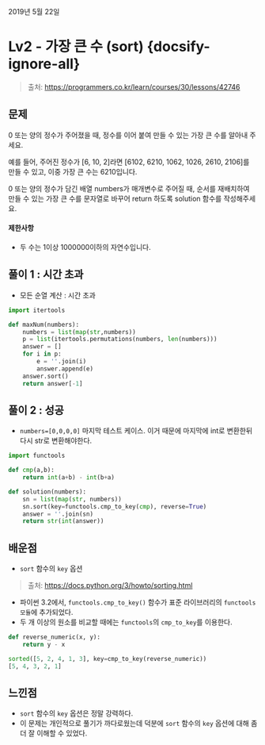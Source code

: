 2019년 5월 22일

# Lv2 - 가장 큰 수 (sort) {docsify-ignore-all}

> 출처: https://programmers.co.kr/learn/courses/30/lessons/42746

## 문제

0 또는 양의 정수가 주어졌을 때, 정수를 이어 붙여 만들 수 있는 가장 큰 수를 알아내 주세요.

예를 들어, 주어진 정수가 [6, 10, 2]라면 [6102, 6210, 1062, 1026, 2610, 2106]를 만들 수 있고, 이중 가장 큰 수는 6210입니다.

0 또는 양의 정수가 담긴 배열 numbers가 매개변수로 주어질 때, 순서를 재배치하여 만들 수 있는 가장 큰 수를 문자열로 바꾸어 return 하도록 solution 함수를 작성해주세요.

#### 제한사항

- 두 수는 1이상 1000000이하의 자연수입니다.

## 풀이 1 : 시간 초과

- 모든 순열 계산 : 시간 초과

```python
import itertools

def maxNum(numbers):
    numbers = list(map(str,numbers))
    p = list(itertools.permutations(numbers, len(numbers)))
    answer = []
    for i in p:
        e = ''.join(i)
        answer.append(e)
    answer.sort()
    return answer[-1]
```

## 풀이 2 : 성공

- `numbers=[0,0,0,0]` 마지막 테스트 케이스. 이거 때문에 마지막에 int로 변환한뒤 다시 str로 변환해야한다.

```python
import functools

def cmp(a,b):
    return int(a+b) - int(b+a)

def solution(numbers):
    sn = list(map(str, numbers))
    sn.sort(key=functools.cmp_to_key(cmp), reverse=True)
    answer = ''.join(sn)
    return str(int(answer))
```

## 배운점

- `sort` 함수의 `key` 옵션

> 출처: https://docs.python.org/3/howto/sorting.html

- 파이썬 3.2에서, `functools.cmp_to_key()` 함수가 표준 라이브러리의 `functools 모듈`에 추가되었다.
- 두 개 이상의 원소를 비교할 때에는 `functools`의 `cmp_to_key`를 이용한다.

```python
def reverse_numeric(x, y):
    return y - x

sorted([5, 2, 4, 1, 3], key=cmp_to_key(reverse_numeric))
[5, 4, 3, 2, 1]
```

## 느낀점

- `sort` 함수의 `key` 옵션은 정말 강력하다.
- 이 문제는 개인적으로 풀기가 까다로웠는데 덕분에 `sort` 함수의 `key` 옵션에 대해 좀 더 잘 이해할 수 있었다.